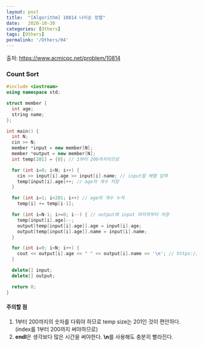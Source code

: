 ```yaml
---
layout: post
title:  "[Algorithm] 10814 나이순 정렬"
date:   2020-10-30
categories: [Others]
tags: [Others]
permalink: '/Others/04'
---
```


출처: <a href="https://www.acmicpc.net/problem/10814" target="_blank">https://www.acmicpc.net/problem/10814</a>

### Count Sort

```c++
#include <iostream>
using namespace std;

struct member {
  int age;
  string name;
};

int main() {
  int N;
  cin >> N;
  member *input = new member[N];
  member *output = new member[N];
  int temp[201] = {0}; // 1부터 200까지이므로

  for (int i=0; i<N; i++) { 
    cin >> input[i].age >> input[i].name; // input할 배열 입력
    temp[input[i].age]++; // age의 개수 저장
  }

  for (int i=1; i<201; i++) // age의 개수 누적
    temp[i] += temp[i-1];

  for (int i=N-1; i>=0; i--) { // output에 input 마지막부터 저장
    temp[input[i].age]--;
    output[temp[input[i].age]].age = input[i].age;
    output[temp[input[i].age]].name = input[i].name;
  }

  for (int i=0; i<N; i++) {
    cout << output[i].age << " " << output[i].name << '\n'; // https://www.acmicpc.net/board/view/5096
  }

  delete[] input;
  delete[] output;

  return 0;
}
```

#### 주의할 점
1. 1부터 200까지의 숫자를 다뤄야 하므로 temp size는 201인 것이 편안하다. (index를 1부터 200까지 써야하므로)
2. **endl**은 생각보다 많은 시간을 써야한다. **\n**를 사용해도 충분히 빨라진다.
<br>
<br>